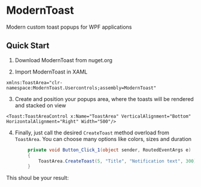 # ModernToast
Modern custom toast popups for WPF applications

## Quick Start

1. Download ModernToast from nuget.org

2. Import ModernToast in XAML

```xaml
xmlns:ToastArea="clr-namespace:ModernToast.Usercontrols;assembly=ModernToast"
```

3. Create and position your popups area, where the toasts will be rendered and stacked on view

```xaml
<Toast:ToastAreaControl x:Name="ToastArea" VerticalAlignment="Bottom" HorizontalAlignment="Right" Width="500"/>
```

4. Finally, just call the desired `CreateToast` method overload from `ToastArea`. You can choose many options like colors, sizes and duration

```c#
        private void Button_Click_1(object sender, RoutedEventArgs e)
        {
            ToastArea.CreateToast(5, "Title", "Notification text", 300);
        }
```

This shoul be your result:

        
